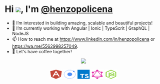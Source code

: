 <h1 align="left">Hi <img src="https://raw.githubusercontent.com/kaueMarques/kaueMarques/master/hi.gif" height="30px">, I'm <a target="_blank" href="https://www.instagram.com/henzopolicena/">@henzopolicena<a/></h1>

- 👀 I’m interested in building amazing, scalable and beautiful projects!
- 🌱 I’m currently working with Angular | Ionic | TypeScrit | GraphQL | NodeJS
- 📫 How to reach me at https://www.linkedin.com/in/henzopolicena or https://wa.me/5562998257049.
- 💬 Let's have coffee together!

<div align="center">
<img src="https://streak-stats.demolab.com?user=henzopolicena&theme=highcontrast&border_radius=8"/>
</div>

<div align="center" style="display: inline_block"><br>
  <img align="center" height="30" width="40" src="https://raw.githubusercontent.com/devicons/devicon/master/icons/angularjs/angularjs-plain.svg">
  <img align="center" height="30" width="40" src="https://raw.githubusercontent.com/devicons/devicon/master/icons/ionic/ionic-original.svg">
  <img align="center" height="30" width="40" src="https://raw.githubusercontent.com/devicons/devicon/master/icons/typescript/typescript-plain.svg">
  <img align="center" height="30" width="40" src="https://raw.githubusercontent.com/devicons/devicon/master/icons/graphql/graphql-plain.svg">
  <img align="center" height="30" width="40" src="https://raw.githubusercontent.com/devicons/devicon/master/icons/nodejs/nodejs-original.svg">
</div>
